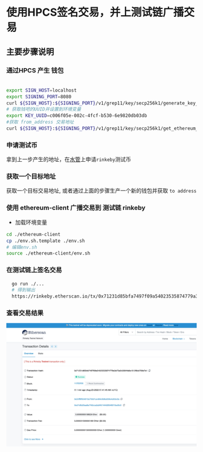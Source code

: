 # 使用HPCS签名交易，并上测试链广播交易
## 主要步骤说明
### 通过HPCS 产生 钱包
```sh

export SIGN_HOST=localhost
export SIGNING_PORT=8080
curl ${SIGN_HOST}:${SIGNING_PORT}/v1/grep11/key/secp256k1/generate_key_pair -X POST -s | jq
# 获取钱吧的UUID并设置到环境变量
export KEY_UUID=c006f05e-002c-4fcf-b530-6e9820db03db
#获取 from_address 交易地址
curl ${SIGN_HOST}:${SIGNING_PORT}/v1/grep11/key/secp256k1/get_ethereum_key/${KEY_UUID}  -s | jq
```

### 申请测试币
 拿到上一步产生的地址，在[水管](https://fauceth.komputing.org/)上申请`rinkeby`测试币
### 获取一个目标地址
 获取一个目标交易地址, 或者通过上面的步骤生产一个新的钱包并获取 `to address`
### 使用 ethereum-client 广播交易到 测试链 rinkeby
- 加载环境变量
```sh
cd ./ethereum-client
cp ./env.sh.template ./env.sh
# 编辑env.sh
source ./ethereum-client/env.sh
```

### 在测试链上签名交易
```sh 
  go run ./... 
  # 得到输出
  https://rinkeby.etherscan.io/tx/0x71231d85bfa7497f09a54023535874779a3e73a2c0084fa8a1612f9cb709a7a1 
```

### 查看交易结果

![6](./img/6.jpg)